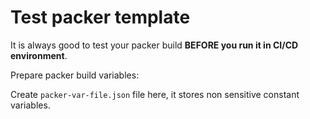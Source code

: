 # Test packer template

It is always good to test your packer build **BEFORE you run it in CI/CD environment**.

Prepare packer build variables:

Create ``packer-var-file.json`` file here, it stores non sensitive constant variables.
